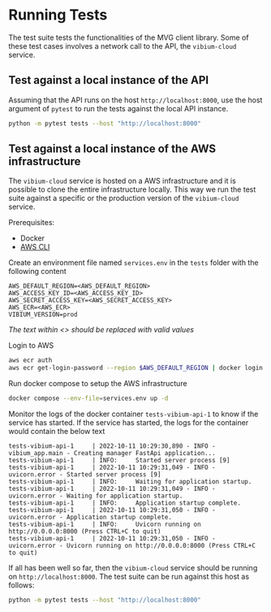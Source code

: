 # Running Tests

The test suite tests the functionalities of the MVG client library. Some of these test cases involves a network call to the API, the `vibium-cloud` service.

## Test against a local instance of the API
Assuming that the API runs on the host `http://localhost:8000`, use the host argument of `pytest` to run the tests against the local API instance.

```bash
python -m pytest tests --host "http://localhost:8000"
```

## Test against a local instance of the AWS infrastructure
The `vibium-cloud` service is hosted on a AWS infrastructure and it is possible to clone the entire infrastructure locally. This way we run the test suite against a specific or the production version of the `vibium-cloud` service.

Prerequisites:
- Docker
- [AWS CLI](https://docs.aws.amazon.com/cli/latest/userguide/getting-started-install.html)


Create an environment file named `services.env` in the `tests` folder with the following content
```env
AWS_DEFAULT_REGION=<AWS_DEFAULT_REGION>
AWS_ACCESS_KEY_ID=<AWS_ACCESS_KEY_ID>
AWS_SECRET_ACCESS_KEY=<AWS_SECRET_ACCESS_KEY>
AWS_ECR=<AWS_ECR>
VIBIUM_VERSION=prod
```
_The text within <> should be replaced with valid values_

Login to AWS
```bash
aws ecr auth
aws ecr get-login-password --region $AWS_DEFAULT_REGION | docker login --username AWS --password-stdin $AWS_ACCOUNT_ID.dkr.ecr.$AWS_DEFAULT_REGION.amazonaws.com
```

Run docker compose to setup the AWS infrastructure
```bash
docker compose --env-file=services.env up -d
```

Monitor the logs of the docker container `tests-vibium-api-1` to know if the service has started. If the service has started, the logs for the container would contain the below text
```text
tests-vibium-api-1     | 2022-10-11 10:29:30,890 - INFO - vibium_app.main - Creating manager FastApi application...
tests-vibium-api-1     | INFO:     Started server process [9]
tests-vibium-api-1     | 2022-10-11 10:29:31,049 - INFO - uvicorn.error - Started server process [9]
tests-vibium-api-1     | INFO:     Waiting for application startup.
tests-vibium-api-1     | 2022-10-11 10:29:31,049 - INFO - uvicorn.error - Waiting for application startup.
tests-vibium-api-1     | INFO:     Application startup complete.
tests-vibium-api-1     | 2022-10-11 10:29:31,050 - INFO - uvicorn.error - Application startup complete.
tests-vibium-api-1     | INFO:     Uvicorn running on http://0.0.0.0:8000 (Press CTRL+C to quit)
tests-vibium-api-1     | 2022-10-11 10:29:31,050 - INFO - uvicorn.error - Uvicorn running on http://0.0.0.0:8000 (Press CTRL+C to quit)
```

If all has been well so far, then the `vibium-cloud` service should be running on `http://localhost:8000`. The test suite can be run against this host as follows:

```bash
python -m pytest tests --host "http://localhost:8000"
```
